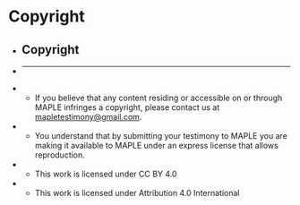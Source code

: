 # Copyright

+ ## Copyright
+ ---
+ - If you believe that any content residing or accessible on or through MAPLE infringes a copyright, please contact us at mapletestimony@gmail.com. 
+ - You understand that by submitting your testimony to MAPLE you are making it available to MAPLE under an express license that allows reproduction.
+ - This work is licensed under CC BY 4.0
+ - This work is licensed under Attribution 4.0 International

